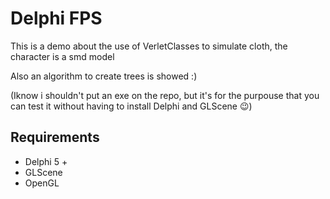 # Delphi FPS

This is a demo about the use of VerletClasses to simulate cloth, the character is a smd model

Also an algorithm to create trees is showed :)

(Iknow i shouldn't put an exe on the repo, but it's for the purpouse that you can test it without having to install Delphi and GLScene 😉)

## Requirements

* Delphi 5 +
* GLScene
* OpenGL
